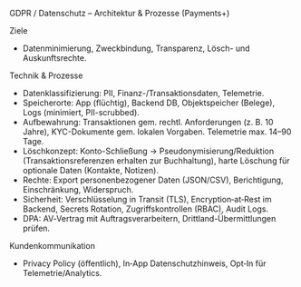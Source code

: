 GDPR / Datenschutz – Architektur & Prozesse (Payments+)

Ziele
- Datenminimierung, Zweckbindung, Transparenz, Lösch- und Auskunftsrechte.

Technik & Prozesse
- Datenklassifizierung: PII, Finanz-/Transaktionsdaten, Telemetrie.
- Speicherorte: App (flüchtig), Backend DB, Objektspeicher (Belege), Logs (minimiert, PII-scrubbed).
- Aufbewahrung: Transaktionen gem. rechtl. Anforderungen (z. B. 10 Jahre), KYC-Dokumente gem. lokalen Vorgaben. Telemetrie max. 14–90 Tage.
- Löschkonzept: Konto-Schließung → Pseudonymisierung/Reduktion (Transaktionsreferenzen erhalten zur Buchhaltung), harte Löschung für optionale Daten (Kontakte, Notizen).
- Rechte: Export personenbezogener Daten (JSON/CSV), Berichtigung, Einschränkung, Widerspruch.
- Sicherheit: Verschlüsselung in Transit (TLS), Encryption‑at‑Rest im Backend, Secrets Rotation, Zugriffskontrollen (RBAC), Audit Logs.
- DPA: AV‑Vertrag mit Auftragsverarbeitern, Drittland-Übermittlungen prüfen.

Kundenkommunikation
- Privacy Policy (öffentlich), In‑App Datenschutzhinweis, Opt‑In für Telemetrie/Analytics.

